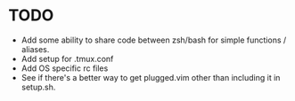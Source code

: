 # TODO

* Add some ability to share code between zsh/bash for simple functions /
  aliases.
* Add setup for .tmux.conf
* Add OS specific rc files
* See if there's a better way to get plugged.vim other than including it in
  setup.sh.
